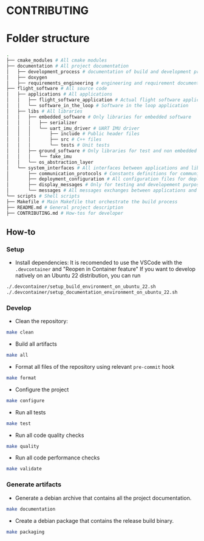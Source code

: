 # CONTRIBUTING

# Folder structure

```bash
.
├── cmake_modules # All cmake modules
├── documentation # All project documentation
│   ├── development_process # documentation of build and development process
│   ├── doxygen
│   ├── requirements_engineering # engineering and requirement documentation
├── flight_software # All source code
│   ├── applications # All applications
│   │   ├── flight_software_application # Actual flight software application
│   │   └── software_in_the_loop # Software in the loop application
│   ├── libs # All libraries
│   │   ├── embedded_software # Only libraries for embedded software
│   │   │   ├── serializer
│   │   │   └── uart_imu_driver # UART IMU driver
│   │   │       ├── include # Public header files
│   │   │       ├── src # C++ files
│   │   │       └── tests # Unit tests
│   │   ├── ground_software # Only libraries for test and non embedded
│   │   │   └── fake_imu
│   │   └── os_abstraction_layer
│   └── system_interfaces # All interfaces between applications and libraries
│       ├── communication_protocols # Constants definitions for communication protocols
│       ├── deployment_configuration # All configuration files for deployment definitions
│       ├── display_messages # Only for testing and developement purpose
│       └── messages # All messages exchanges between applications and libraries
└── scripts # Shell scripts
├── Makefile # Main Makefile that orchestrate the build process
├── README.md # General project description
├── CONTRIBUTING.md # How-tos for developer
```


## How-to
### Setup
- Install dependencies:
It is recomended to use the VSCode with the `.devcontainer` and "Reopen in Container feature"
If you want to develop natively on an Ubuntu 22 distribution, you can run
```bash
./.devcontainer/setup_build_environment_on_ubuntu_22.sh
./.devcontainer/setup_documentation_environment_on_ubuntu_22.sh
```

### Develop
- Clean the repository:

```bash
make clean
```

- Build all artifacts

```bash
make all
```

- Format all files of the repository using relevant `pre-commit` hook
```bash
make format
```

- Configure the project
```bash
make configure
```

- Run all tests
```bash
make test
```

- Run all code quality checks
```bash
make quality
```

- Run all code performance checks
```bash
make validate
```

### Generate artifacts

- Generate a debian archive that contains all the project documentation.
```bash
make documentation
```

- Create a debian package that contains the release build binary.
```bash
make packaging
```

